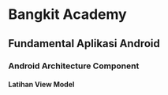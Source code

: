 ﻿# Bangkit Academy
## Fundamental Aplikasi Android
### Android Architecture Component
#### Latihan View Model
